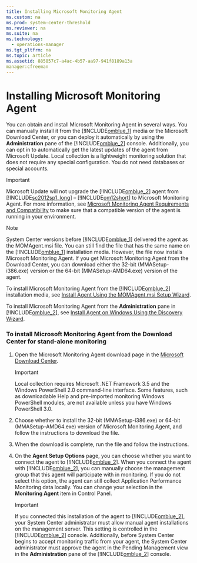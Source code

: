 ```yaml
---
title: Installing Microsoft Monitoring Agent
ms.custom: na
ms.prod: system-center-threshold
ms.reviewer: na
ms.suite: na
ms.technology: 
  - operations-manager
ms.tgt_pltfrm: na
ms.topic: article
ms.assetid: 885857c7-a4ac-4b57-aa97-941f8189a13a
manager:cfreeman
---
```

# Installing Microsoft Monitoring Agent
You can obtain and install Microsoft Monitoring Agent in several ways. You can manually install it from the [!INCLUDE[omblue_1](../../om/manage/includes/omblue_1_md.md)] media or the Microsoft Download Center, or you can deploy it automatically by using the **Administration** pane of the [!INCLUDE[omblue_2](../../om/manage/includes/omblue_2_md.md)] console. Additionally, you can opt in to automatically get the latest updates of the agent from Microsoft Update. Local collection is a lightweight monitoring solution that does not require any special configuration. You do not need databases or special accounts.  
  
> [!IMPORTANT]  
> Microsoft Update will not upgrade the [!INCLUDE[omblue_2](../../om/manage/includes/omblue_2_md.md)] agent from [!INCLUDE[sc2012sp1_long](../../om/manage/includes/sc2012sp1_long_md.md)] – [!INCLUDE[om12short](../../om/manage/includes/om12short_md.md)] to Microsoft Monitoring Agent. For more information, see [Microsoft Monitoring Agent Requirements and Compatibility](../../om/manage/Microsoft-Monitoring-Agent-Requirements-and-Compatibility.md) to make sure that a compatible version of the agent is running in your environment.  
  
> [!NOTE]  
> System Center versions before [!INCLUDE[omblue_1](../../om/manage/includes/omblue_1_md.md)] delivered the agent as the MOMAgent.msi file. You can still find the file that has the same name on the [!INCLUDE[omblue_1](../../om/manage/includes/omblue_1_md.md)] installation media. However, the file now installs Microsoft Monitoring Agent. If you get Microsoft Monitoring Agent from the Download Center, you can download either the 32\-bit \(MMASetup\-i386.exe\) version or the 64\-bit \(MMASetup\-AMD64.exe\) version of the agent.  
  
To install Microsoft Monitoring Agent from the [!INCLUDE[omblue_2](../../om/manage/includes/omblue_2_md.md)] installation media, see [Install Agent Using the MOMAgent.msi Setup Wizard](http://go.microsoft.com/fwlink/?LinkId=323496).  
  
To install Microsoft Monitoring Agent from the **Administration** pane in [!INCLUDE[omblue_2](../../om/manage/includes/omblue_2_md.md)], see [Install Agent on Windows Using the Discovery Wizard](http://go.microsoft.com/fwlink/?LinkId=323497).  
  
### To install Microsoft Monitoring Agent from the Download Center for stand\-alone monitoring  
  
1.  Open the Microsoft Monitoring Agent download page in the [Microsoft Download Center](http://go.microsoft.com/fwlink/?LinkID=309771).  
  
    > [!IMPORTANT]  
    > Local collection requires Microsoft .NET Framework 3.5 and the Windows PowerShell 2.0 command\-line interface. Some features, such as downloadable Help and pre\-imported monitoring Windows PowerShell modules, are not available unless you have Windows PowerShell 3.0.  
  
2.  Choose whether to install the 32\-bit \(MMASetup\-i386.exe\) or 64\-bit \(MMASetup\-AMD64.exe\) version of Microsoft Monitoring Agent, and follow the instructions to download the file.  
  
3.  When the download is complete, run the file and follow the instructions.  
  
4.  On the **Agent Setup Options** page, you can choose whether you want to connect the agent to [!INCLUDE[omblue_2](../../om/manage/includes/omblue_2_md.md)]. When you connect the agent with [!INCLUDE[omblue_2](../../om/manage/includes/omblue_2_md.md)], you can manually choose the management group that this agent will participate with in monitoring. If you do not select this option, the agent can still collect Application Performance Monitoring data locally. You can change your selection in the **Monitoring Agent** item in Control Panel.  
  
    > [!IMPORTANT]  
    > If you connected this installation of the agent to [!INCLUDE[omblue_2](../../om/manage/includes/omblue_2_md.md)], your System Center administrator must allow manual agent installations on the management server. This setting is controlled in the [!INCLUDE[omblue_2](../../om/manage/includes/omblue_2_md.md)] console. Additionally, before System Center begins to accept monitoring traffic from your agent, the System Center administrator must approve the agent in the Pending Management view in the **Administration** pane of the [!INCLUDE[omblue_2](../../om/manage/includes/omblue_2_md.md)] console.  
  
